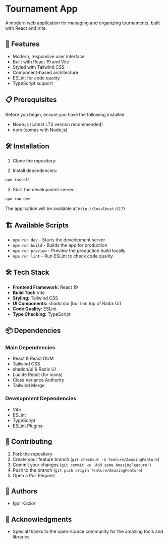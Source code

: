 # Tournament App

A modern web application for managing and organizing tournaments, built with React and Vite.

## 🚀 Features

- Modern, responsive user interface
- Built with React 19 and Vite
- Styled with Tailwind CSS
- Component-based architecture
- ESLint for code quality
- TypeScript support

## 📋 Prerequisites

Before you begin, ensure you have the following installed:
- Node.js (Latest LTS version recommended)
- npm (comes with Node.js)

## 🛠️ Installation

1. Clone the repository:

2. Install dependencies:
```bash
npm install
```

3. Start the development server:
```bash
npm run dev
```

The application will be available at `http://localhost:5173`

## 🏗️ Available Scripts

- `npm run dev` - Starts the development server
- `npm run build` - Builds the app for production
- `npm run preview` - Preview the production build locally
- `npm run lint` - Run ESLint to check code quality

## 🛠️ Tech Stack

- **Frontend Framework:** React 19
- **Build Tool:** Vite
- **Styling:** Tailwind CSS
- **UI Components:** shadcn/ui (built on top of Radix UI)
- **Code Quality:** ESLint
- **Type Checking:** TypeScript

## 📦 Dependencies

### Main Dependencies
- React & React DOM
- Tailwind CSS
- shadcn/ui & Radix UI
- Lucide React (for icons)
- Class Variance Authority
- Tailwind Merge

### Development Dependencies
- Vite
- ESLint
- TypeScript
- ESLint Plugins:

## 🤝 Contributing

1. Fork the repository
2. Create your feature branch (`git checkout -b feature/AmazingFeature`)
3. Commit your changes (`git commit -m 'Add some AmazingFeature'`)
4. Push to the branch (`git push origin feature/AmazingFeature`)
5. Open a Pull Request

## 👥 Authors

- Igor Kazior

## 🙏 Acknowledgments

- Special thanks to the open-source community for the amazing tools and libraries
 
